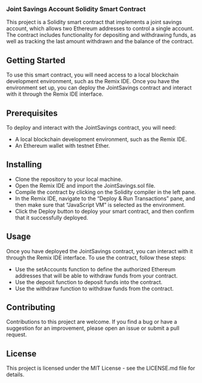 ### Joint Savings Account Solidity Smart Contract
This project is a Solidity smart contract that implements a joint savings account, which allows two Ethereum addresses to control a single account. The contract includes functionality for depositing and withdrawing funds, as well as tracking the last amount withdrawn and the balance of the contract.

## Getting Started
To use this smart contract, you will need access to a local blockchain development environment, such as the Remix IDE. Once you have the environment set up, you can deploy the JointSavings contract and interact with it through the Remix IDE interface.

## Prerequisites
To deploy and interact with the JointSavings contract, you will need:

* A local blockchain development environment, such as the Remix IDE.
* An Ethereum wallet with testnet Ether.

## Installing
* Clone the repository to your local machine.
* Open the Remix IDE and import the JointSavings.sol file.
* Compile the contract by clicking on the Solidity compiler in the left pane.
* In the Remix IDE, navigate to the “Deploy & Run Transactions” pane, and then make sure that “JavaScript VM” is selected as the environment.
* Click the Deploy button to deploy your smart contract, and then confirm that it successfully deployed.

## Usage
Once you have deployed the JointSavings contract, you can interact with it through the Remix IDE interface. To use the contract, follow these steps:

* Use the setAccounts function to define the authorized Ethereum addresses that will be able to withdraw funds from your contract.
* Use the deposit function to deposit funds into the contract.
* Use the withdraw function to withdraw funds from the contract.

## Contributing
Contributions to this project are welcome. If you find a bug or have a suggestion for an improvement, please open an issue or submit a pull request.

## License
This project is licensed under the MIT License - see the LICENSE.md file for details.

